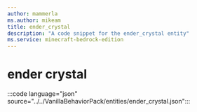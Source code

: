 ```yaml
---
author: mammerla
ms.author: mikeam
title: ender_crystal
description: "A code snippet for the ender_crystal entity"
ms.service: minecraft-bedrock-edition
---
```


# ender crystal

:::code language="json" source="../../VanillaBehaviorPack/entities/ender_crystal.json":::
